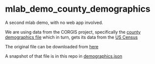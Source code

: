 # mlab_demo_county_demographics

A second mlab demo, with no web app involved.   

We are using data from the CORGIS project, specifically the [county demographics file](https://think.cs.vt.edu/corgis/json/county_demographics/county_demographics.html) which in turn, gets its data from the [US Census](http://www.census.gov/quickfacts/table/PST045215/00)

The original file can be downloaded from [here](https://think.cs.vt.edu/corgis/json/county_demographics/demographics.json?forcedownload=1)

A snapshot of that file is in this repo in [demographics.json](demographics.json)

# 

